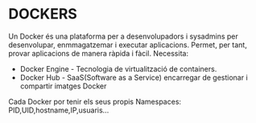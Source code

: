 # DOCKERS
Un Docker és una plataforma per a desenvolupadors i sysadmins per desenvolupar, enmmagatzemar i executar aplicacions.
Permet, per tant, provar aplicacions de manera ràpida i fàcil. Necessita:
	
* Docker Engine - Tecnologia de virtualització de containers.
* Docker Hub - SaaS(Software as a Service) encarregar de gestionar i compartir imatges Docker

Cada Docker por tenir els seus propis Namespaces: PID,UID,hostname,IP,usuaris...
